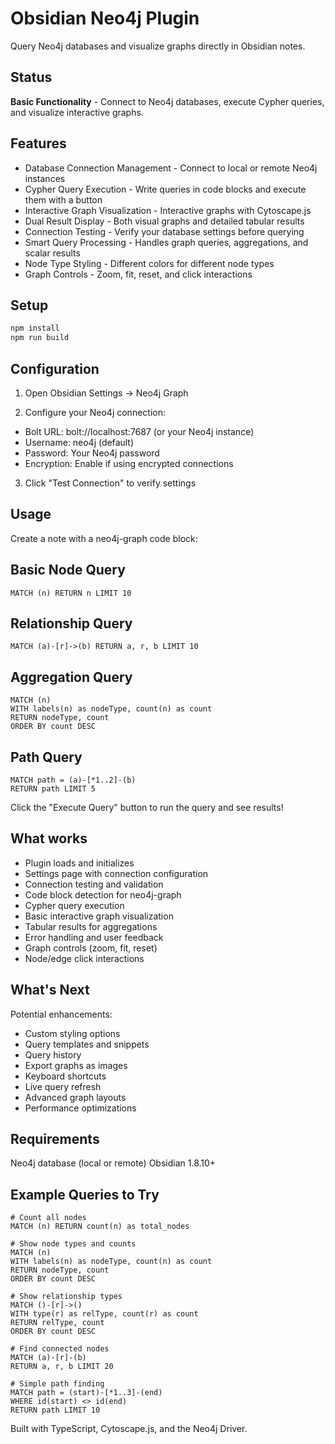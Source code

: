 # Obsidian Neo4j Plugin

Query Neo4j databases and visualize graphs directly in Obsidian notes.

## Status
**Basic Functionality** - Connect to Neo4j databases, execute Cypher queries, and visualize interactive graphs.

## Features

- Database Connection Management - Connect to local or remote Neo4j instances
- Cypher Query Execution - Write queries in code blocks and execute them with a button
- Interactive Graph Visualization - Interactive graphs with Cytoscape.js
- Dual Result Display - Both visual graphs and detailed tabular results
- Connection Testing - Verify your database settings before querying
- Smart Query Processing - Handles graph queries, aggregations, and scalar results
- Node Type Styling - Different colors for different node types
- Graph Controls - Zoom, fit, reset, and click interactions

## Setup

```bash
npm install
npm run build
```

## Configuration

1. Open Obsidian Settings → Neo4j Graph

2. Configure your Neo4j connection:
- Bolt URL: bolt://localhost:7687 (or your Neo4j instance)
- Username: neo4j (default)
- Password: Your Neo4j password
- Encryption: Enable if using encrypted connections

3. Click "Test Connection" to verify settings

## Usage
Create a note with a neo4j-graph code block:

## Basic Node Query
```neo4j-graph
MATCH (n) RETURN n LIMIT 10
```

## Relationship Query
```neo4j-graph
MATCH (a)-[r]->(b) RETURN a, r, b LIMIT 10
```

## Aggregation Query
```neo4j-graph
MATCH (n) 
WITH labels(n) as nodeType, count(n) as count
RETURN nodeType, count 
ORDER BY count DESC
```

## Path Query
```neo4j-graph
MATCH path = (a)-[*1..2]-(b)
RETURN path LIMIT 5
```

Click the "Execute Query" button to run the query and see results!

## What works

- Plugin loads and initializes
- Settings page with connection configuration
- Connection testing and validation
- Code block detection for neo4j-graph
- Cypher query execution
- Basic interactive graph visualization
- Tabular results for aggregations
- Error handling and user feedback
- Graph controls (zoom, fit, reset)
- Node/edge click interactions

## What's Next
Potential enhancements:
- Custom styling options
- Query templates and snippets
- Query history
- Export graphs as images
- Keyboard shortcuts
- Live query refresh
- Advanced graph layouts
- Performance optimizations

## Requirements

Neo4j database (local or remote)
Obsidian 1.8.10+

## Example Queries to Try
```cypher
# Count all nodes
MATCH (n) RETURN count(n) as total_nodes

# Show node types and counts
MATCH (n) 
WITH labels(n) as nodeType, count(n) as count 
RETURN nodeType, count 
ORDER BY count DESC

# Show relationship types
MATCH ()-[r]->() 
WITH type(r) as relType, count(r) as count
RETURN relType, count 
ORDER BY count DESC

# Find connected nodes
MATCH (a)-[r]-(b) 
RETURN a, r, b LIMIT 20

# Simple path finding
MATCH path = (start)-[*1..3]-(end)
WHERE id(start) <> id(end)
RETURN path LIMIT 10
```

Built with TypeScript, Cytoscape.js, and the Neo4j Driver.
